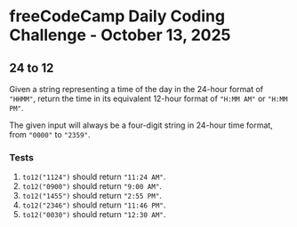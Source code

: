 # freeCodeCamp Daily Coding Challenge - October 13, 2025

## 24 to 12

Given a string representing a time of the day in the 24-hour format of `"HHMM"`, return the time in its equivalent 12-hour format of `"H:MM AM"` or `"H:MM PM"`.

The given input will always be a four-digit string in 24-hour time format, from `"0000"` to `"2359"`.

### Tests

1. `to12("1124")` should return `"11:24 AM"`.
2. `to12("0900")` should return `"9:00 AM"`.
3. `to12("1455")` should return `"2:55 PM"`.
4. `to12("2346")` should return `"11:46 PM"`.
5. `to12("0030")` should return `"12:30 AM"`.